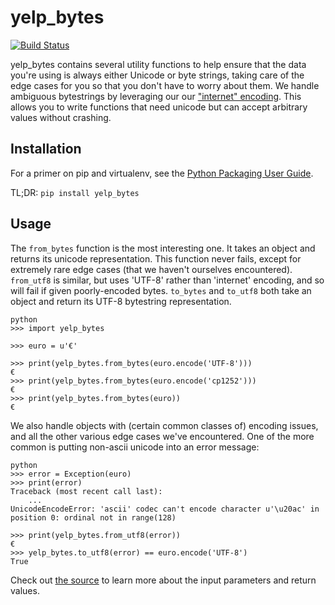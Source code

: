 # yelp_bytes

[![Build Status](https://travis-ci.org/Yelp/yelp_bytes.svg?branch=master)](https://travis-ci.org/Yelp/yelp_bytes)

yelp_bytes contains several utility functions to help ensure that the data you're using is always either Unicode or
byte strings, taking care of the edge cases for you so that you don't have to worry about them. We handle ambiguous
bytestrings by leveraging our our ["internet" encoding](https://github.com/Yelp/yelp_encodings). This allows you to
write functions that need unicode but can accept arbitrary values without crashing.


## Installation

For a primer on pip and virtualenv, see the [Python Packaging User Guide](
https://python-packaging-user-guide.readthedocs.org/en/latest/tutorial.html).

TL;DR: `pip install yelp_bytes`

## Usage

The `from_bytes` function is the most interesting one. It takes an object and returns its unicode representation.
This function never fails, except for extremely rare edge cases (that we haven't ourselves encountered).  `from_utf8` is
similar, but uses 'UTF-8' rather than 'internet' encoding, and so will fail if given poorly-encoded bytes. `to_bytes`
and `to_utf8` both take an object and return its UTF-8 bytestring representation.

    python
    >>> import yelp_bytes

    >>> euro = u'€'

    >>> print(yelp_bytes.from_bytes(euro.encode('UTF-8')))
    €
    >>> print(yelp_bytes.from_bytes(euro.encode('cp1252')))
    €
    >>> print(yelp_bytes.from_bytes(euro))
    €


We also handle objects with (certain common classes of) encoding issues, and all the other various edge cases we've
encountered. One of the more common is putting non-ascii unicode into an error message:

    python
    >>> error = Exception(euro)
    >>> print(error)
    Traceback (most recent call last):
        ...
    UnicodeEncodeError: 'ascii' codec can't encode character u'\u20ac' in position 0: ordinal not in range(128)

    >>> print(yelp_bytes.from_utf8(error))
    €
    >>> yelp_bytes.to_utf8(error) == euro.encode('UTF-8')
    True


Check out [the source](https://github.com/Yelp/yelp_bytes/blob/HEAD/yelp_bytes.py) to learn more about the input parameters and return values.
